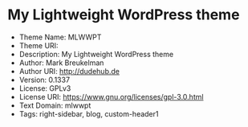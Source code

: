 # My Lightweight WordPress theme


- Theme Name: MLWWPT
- Theme URI: 
- Description: My Lightweight WordPress theme
- Author: Mark Breukelman
- Author URI: http://dudehub.de
- Version: 0.1337
- License: GPLv3
- License URI: https://www.gnu.org/licenses/gpl-3.0.html
- Text Domain: mlwwpt
- Tags: right-sidebar, blog, custom-header1
